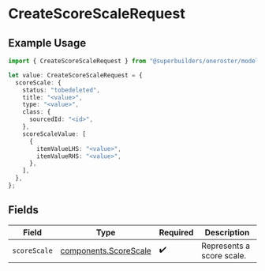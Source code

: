 # CreateScoreScaleRequest

## Example Usage

```typescript
import { CreateScoreScaleRequest } from "@superbuilders/oneroster/models/operations";

let value: CreateScoreScaleRequest = {
  scoreScale: {
    status: "tobedeleted",
    title: "<value>",
    type: "<value>",
    class: {
      sourcedId: "<id>",
    },
    scoreScaleValue: [
      {
        itemValueLHS: "<value>",
        itemValueRHS: "<value>",
      },
    ],
  },
};
```

## Fields

| Field                                                          | Type                                                           | Required                                                       | Description                                                    |
| -------------------------------------------------------------- | -------------------------------------------------------------- | -------------------------------------------------------------- | -------------------------------------------------------------- |
| `scoreScale`                                                   | [components.ScoreScale](../../models/components/scorescale.md) | :heavy_check_mark:                                             | Represents a score scale.                                      |